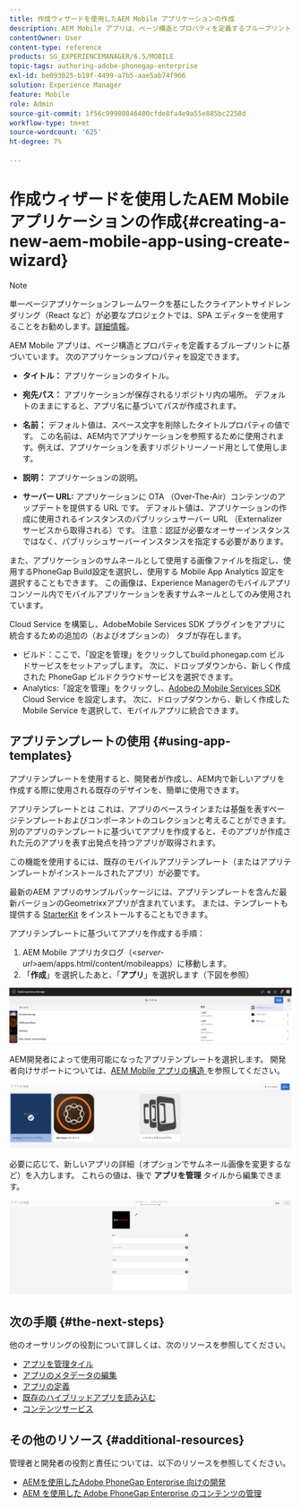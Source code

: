 ```yaml
---
title: 作成ウィザードを使用したAEM Mobile アプリケーションの作成
description: AEM Mobile アプリは、ページ構造とプロパティを定義するブループリントに基づいています。 このページでは、アプリテンプレートに基づいてアプリを作成する方法について説明します。
contentOwner: User
content-type: reference
products: SG_EXPERIENCEMANAGER/6.5/MOBILE
topic-tags: authoring-adobe-phonegap-enterprise
exl-id: be093025-b19f-4499-a7b5-aae5ab74f966
solution: Experience Manager
feature: Mobile
role: Admin
source-git-commit: 1f56c99980846400cfde8fa4e9a55e885bc2258d
workflow-type: tm+mt
source-wordcount: '625'
ht-degree: 7%

---
```


# 作成ウィザードを使用したAEM Mobile アプリケーションの作成{#creating-a-new-aem-mobile-app-using-create-wizard}

>[!NOTE]
>
>単一ページアプリケーションフレームワークを基にしたクライアントサイドレンダリング（React など）が必要なプロジェクトでは、SPA エディターを使用することをお勧めします。[詳細情報](/help/sites-developing/spa-overview.md)。

AEM Mobile アプリは、ページ構造とプロパティを定義するブループリントに基づいています。 次のアプリケーションプロパティを設定できます。

* **タイトル：** アプリケーションのタイトル。
* **宛先パス：** アプリケーションが保存されるリポジトリ内の場所。 デフォルトのままにすると、アプリ名に基づいてパスが作成されます。

* **名前：** デフォルト値は、スペース文字を削除したタイトルプロパティの値です。 この名前は、AEM内でアプリケーションを参照するために使用されます。例えば、アプリケーションを表すリポジトリーノード用として使用します。
* **説明：** アプリケーションの説明。
* **サーバー URL:** アプリケーションに OTA （Over-The-Air）コンテンツのアップデートを提供する URL です。 デフォルト値は、アプリケーションの作成に使用されるインスタンスのパブリッシュサーバー URL （Externalizer サービスから取得される）です。 注意：認証が必要なオーサーインスタンスではなく、パブリッシュサーバーインスタンスを指定する必要があります。

また、アプリケーションのサムネールとして使用する画像ファイルを指定し、使用するPhoneGap Build設定を選択し、使用する Mobile App Analytics 設定を選択することもできます。 この画像は、Experience Managerのモバイルアプリコンソール内でモバイルアプリケーションを表すサムネールとしてのみ使用されています。

Cloud Service を構築し、AdobeMobile Services SDK プラグインをアプリに統合するための追加の（およびオプションの） タブが存在します。

* ビルド：ここで、「設定を管理」をクリックしてbuild.phonegap.com ビルドサービスをセットアップします。 次に、ドロップダウンから、新しく作成された PhoneGap ビルドクラウドサービスを選択できます。
* Analytics:「設定を管理」をクリックし、[Adobeの Mobile Services SDK](https://experienceleague.adobe.com/docs/mobile-services/using/home.html) Cloud Service を設定します。 次に、ドロップダウンから、新しく作成した Mobile Service を選択して、モバイルアプリに統合できます。

## アプリテンプレートの使用 {#using-app-templates}

アプリテンプレートを使用すると、開発者が作成し、AEM内で新しいアプリを作成する際に使用される既存のデザインを、簡単に使用できます。

アプリテンプレートとは これは、アプリのベースラインまたは基盤を表すページテンプレートおよびコンポーネントのコレクションと考えることができます。
別のアプリのテンプレートに基づいてアプリを作成すると、そのアプリが作成された元のアプリを表す出発点を持つアプリが取得されます。

この機能を使用するには、既存のモバイルアプリテンプレート（またはアプリテンプレートがインストールされたアプリ）が必要です。

最新のAEM アプリのサンプルパッケージには、アプリテンプレートを含んだ最新バージョンのGeometrixxアプリが含まれています。 または、テンプレートも提供する [StarterKit](https://github.com/Adobe-Marketing-Cloud-Apps/aem-phonegap-starter-kit) をインストールすることもできます。

アプリテンプレートに基づいてアプリを作成する手順：

1. AEM Mobile アプリカタログ（&lt;*server-url*>aem/apps.html/content/mobileapps）に移動します。
1. 「**作成**」を選択したあと、「**アプリ**」を選択します（下図を参照）

![chlimage_1-158](assets/chlimage_1-158.png)

AEM開発者によって使用可能になったアプリテンプレートを選択します。 開発者向けサポートについては、[AEM Mobile アプリの構造 ](/help/mobile/phonegap-structure-an-app.md) を参照してください。

![chlimage_1-159](assets/chlimage_1-159.png)

必要に応じて、新しいアプリの詳細（オプションでサムネール画像を変更するなど）を入力します。 これらの値は、後で **アプリを管理** タイルから編集できます。

![chlimage_1-160](assets/chlimage_1-160.png)

## 次の手順 {#the-next-steps}

他のオーサリングの役割について詳しくは、次のリソースを参照してください。

* [アプリを管理タイル](/help/mobile/phonegap-app-details-tile.md)
* [アプリのメタデータの編集](/help/mobile/phonegap-editmetadata.md)
* [アプリの定義](/help/mobile/phonegap-app-definitions.md)
* [既存のハイブリッドアプリを読み込む](/help/mobile/phonegap-adding-content-to-imported-app.md)
* [コンテンツサービス](/help/mobile/develop-content-as-a-service.md)

## その他のリソース {#additional-resources}

管理者と開発者の役割と責任については、以下のリソースを参照してください。

* [AEMを使用したAdobe PhoneGap Enterprise 向けの開発](/help/mobile/developing-in-phonegap.md)
* [AEM を使用した Adobe PhoneGap Enterprise のコンテンツの管理](/help/mobile/administer-phonegap.md)
